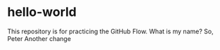 # hello-world
This repository is for practicing the GitHub Flow.
What is my name? So, Peter
Another change

